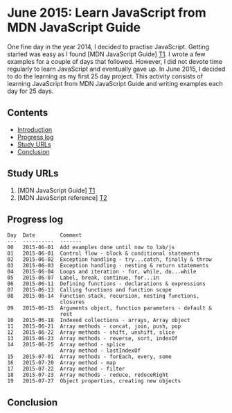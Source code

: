 June 2015: Learn JavaScript from MDN JavaScript Guide
=====================================================

One fine day in the year 2014, I decided to practise JavaScript. Getting
started was easy as I found [MDN JavaScript Guide] [T1]. I wrote a few
examples for a couple of days that followed. However, I did not devote
time regularly to learn JavaScript and eventually gave up. In June 2015,
I decided to do the learning as my first 25 day project. This activity
consists of learning JavaScript from MDN JavaScript Guide and writing
examples each day for 25 days.

Contents
--------
* [Introduction](#readme)
* [Progress log](#progress-log)
* [Study URLs](#study-urls)
* [Conclusion](#conclusion)

Study URLs
----------

01. [MDN JavaScript Guide] [T1]
02. [MDN JavaScript reference] [T2]

 [T1]: https://developer.mozilla.org/en-US/docs/Web/JavaScript/Guide
 [T2]: https://developer.mozilla.org/en-US/docs/Web/JavaScript/Reference

Progress log
------------

    Day  Date        Comment
    ---  ----------  -------
    00   2015-06-01  Add examples done until now to lab/js 
    01   2015-06-01  Control flow - block & conditional statements
    02   2015-06-02  Exception handling - try...catch, finally & throw
    03   2015-06-03  Exception handling - nesting & return statements
    04   2015-06-04  Loops and iteration - for, while, do...while
    05   2015-06-07  Label, break, continue, for...in
    06   2015-06-11  Defining functions - declarations & expressions
    07   2015-06-13  Calling functions and function scope
    08   2015-06-14  Function stack, recursion, nesting functions,
                     closures
    09   2015-06-15  Arguments object, function parameters - default &
                     rest
    10   2015-06-18  Indexed collections - arrays, Array object                 
    11   2015-06-21  Array methods - concat, join, push, pop
    12   2015-06-22  Array methods - shift, unshift, slice
    13   2015-06-23  Array methods - reverse, sort, indexOf
    14   2015-06-25  Array method - splice
                     Array method - lastIndexOf
    15   2015-07-01  Array methods - forEach, every, some          
    16   2015-07-20  Array method - map
    17   2015-07-22  Array method - filter
    18   2015-07-23  Array methods - reduce, reduceRight
    19   2015-07-27  Object properties, creating new objects 
    
Conclusion
----------
